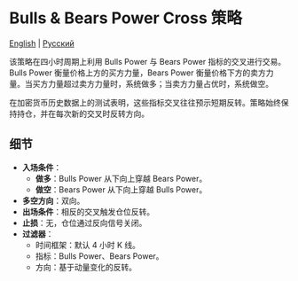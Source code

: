 # Bulls & Bears Power Cross 策略
[English](README.md) | [Русский](README_ru.md)

该策略在四小时周期上利用 Bulls Power 与 Bears Power 指标的交叉进行交易。Bulls Power 衡量价格上方的买方力量，Bears Power 衡量价格下方的卖方力量。当买方力量超过卖方力量时，系统做多；当卖方力量占优时，系统做空。

在加密货币历史数据上的测试表明，这些指标交叉往往预示短期反转。策略始终保持持仓，并在每次新的交叉时反转方向。

## 细节

- **入场条件**：
  - **做多**：Bulls Power 从下向上穿越 Bears Power。
  - **做空**：Bears Power 从下向上穿越 Bulls Power。
- **多空方向**：双向。
- **出场条件**：相反的交叉触发仓位反转。
- **止损**：无，仓位通过反向信号关闭。
- **过滤器**：
  - 时间框架：默认 4 小时 K 线。
  - 指标：Bulls Power、Bears Power。
  - 方向：基于动量变化的反转。
